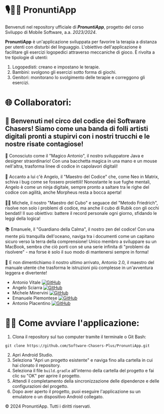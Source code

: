 
<body>
    <h1>🎙️👦🏻 PronuntiApp</h1>
    <p>Benvenuti nel repository ufficiale di <strong><i>PronuntiApp</i></strong>, progetto del corso Sviluppo di Mobile Software, a.a. <i>2023/2024</i>.</p>
    <p><strong>PronuntiApp</strong> è un'applicazione sviluppata per favorire la terapia a distanza per utenti con disturbi del linguaggio.
    L'obiettivo dell'applicazione è facilitare gli esercizi logopedici attraverso meccaniche di gioco. È rivolta a tre tipologie di utenti:</p>
    <ol>
        <li>Logopedisti: creano e impostano le terapie.</li>
        <li>Bambini: svolgono gli esercizi sotto forma di giochi.</li>
        <li>Genitori: monitorano lo svolgimento delle terapie e correggono gli esercizi.</li>
    </ol>

<h1>🌐 Collaboratori:</h1>
<h2>🎉 Benvenuti nel circo del codice dei Software Chasers! Siamo come una banda di folli artisti digitali pronti a stupirvi con i nostri trucchi e le nostre risate contagiose!</h2>
<p></p> 🚀 Conosciuto come il "Magico Antonio", il nostro sviluppatore Java e designer straordinario! Con una bacchetta magica in una mano e un mouse nell'altra, trasforma linee di codice in capolavori digitali!<br><br>
🎩 Accanto a lui c'è Angelo, il "Maestro del Codice" che, come Neo in Matrix, schiva i bug come se fossero proiettili! Nonostante le sue fughe mentali, Angelo è come un ninja digitale, sempre pronto a saltare tra le righe del codice con agilità, anche Morpheus resta a bocca aperta!<br><br>
🧙‍♂️ Michele, il nostro "Maestro del Cubo" e seguace del "Metodo Friedrich", risolve non solo i problemi di codice, ma anche il cubo di Rubik con gli occhi bendati! Il suo obiettivo: battere il record personale ogni giorno, sfidando le leggi della logica!<br><br>
📚 Emanuele, il "Guardiano della Calma", il nostro zen del codice! Con una mente più tranquilla dell'oceano, naviga tra i documenti come un capitano sicuro verso la terra della comprensione! Unico membro a sviluppare su un MacBook, sembra che ciò porti con sé una serie infinita di "problemi da risolvere" - ma forse è solo il suo modo di mantenersi sempre in forma! <br><br>
📖 E non dimentichiamo il nostro ultimo arrivato, Antonio 2.0, il maestro del manuale utente che trasforma le istruzioni più complesse in un'avventura leggera e divertente!</p>

<ul>
        <li>Antonio Vitale 
            <a href="https://github.com/vitalelele">
                <img src="https://img.shields.io/badge/GitHub-100000?logo=github&logoColor=white" alt="GitHub" style="max-width: 100%;">
            </a>
         </li>
        <li>Angelo Sciarra 
            <a href="https://github.com/Angelo-Sciarra">
                <img src="https://img.shields.io/badge/GitHub-100000?logo=github&logoColor=white" alt="GitHub" style="max-width: 100%;">
            </a>
        </li>
        <li>Michele Minervini
            <a href="https://github.com/MicheleMinervini06">
                <img src="https://img.shields.io/badge/GitHub-100000?logo=github&logoColor=white" alt="GitHub" style="max-width: 100%;">        
            </a>
        </li>
        <li>Emanuele Piemontese
             <a href="https://github.com/EmanuelePiemontese">
                <img src="https://img.shields.io/badge/GitHub-100000?logo=github&logoColor=white" alt="GitHub" style="max-width: 100%;">
            </a>
        </li>
        <li>Antonio Placentino
                <a href="https://github.com/AntonioPlacentino02">
                    <img src="https://img.shields.io/badge/GitHub-100000?logo=github&logoColor=white" alt="GitHub" style="max-width: 100%;">
                </a>
            </li>
    </ul>

 <h1>👨‍💻 Come avviare l'applicazione:</h1>
    <ol>
        <li>Clona il repository sul tuo computer tramite il terminale o Git Bash:</li>
    </ol>
    <pre><code>git clone https://github.com/Software-Chasers-Plus/PronuntiApp.git</code></pre>
    <ol start="2">
        <li>Apri Android Studio.</li>
        <li>Seleziona "Apri un progetto esistente" e naviga fino alla cartella in cui hai clonato il repository.</li>
        <li>Seleziona il file <code>build.gradle</code> all'interno della cartella del progetto e fai clic su "OK" per aprire il progetto.</li>
        <li>Attendi il completamento della sincronizzazione delle dipendenze e delle configurazioni del progetto.</li>
        <li>Dopo aver aperto il progetto, puoi eseguire l'applicazione su un emulatore o un dispositivo Android collegato.</li>
    </ol>

 <footer>
        <p>&copy; 2024 PronuntiApp. Tutti i diritti riservati.</p>
    </footer>

